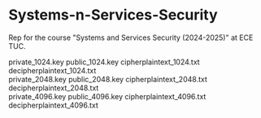 # Systems-n-Services-Security
Rep for the course "Systems and Services Security (2024-2025)" at ECE TUC.

private_1024.key public_1024.key cipherplaintext_1024.txt decipherplaintext_1024.txt \
private_2048.key public_2048.key cipherplaintext_2048.txt decipherplaintext_2048.txt \
private_4096.key public_4096.key cipherplaintext_4096.txt decipherplaintext_4096.txt
